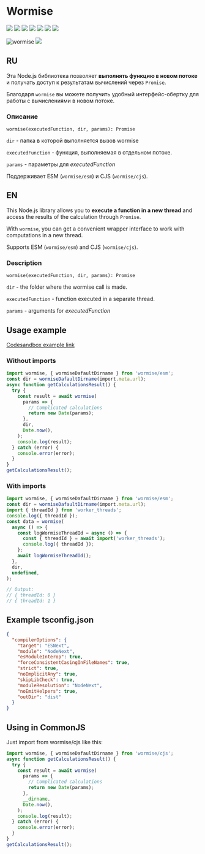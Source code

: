 # Wormise

![](https://img.shields.io/bundlephobia/minzip/wormise) [![](https://img.shields.io/npm/v/wormise)](https://www.npmjs.com/package/wormise) [![](https://img.shields.io/badge/npm_i_wormise-blue)](https://www.npmjs.com/package/wormise) [![](https://img.shields.io/github/stars/AlexC-ux/wormise)](https://github.com/AlexC-ux/wormise) ![](https://img.shields.io/npm/dm/wormise) ![](https://img.shields.io/hackage-deps/v/wormise) ![](https://github.com/AlexC-ux/wormise/actions/workflows/wf-testing.yml/badge.svg?branch=main)

![wormise](https://github.com/user-attachments/assets/966e0952-6afa-43f8-8329-5c888fe8077d) ![](https://mc.yandex.ru/watch/98264235)

## RU

Эта Node.js библиотека позволяет **выполнять функцию в новом потоке** и получать доступ к результатам вычислений через `Promise`.

Благодаря `wormise` вы можете получить удобный интерфейс-обертку для работы с вычислениями в новом потоке.

### Описание

`wormise(executedFunction, dir, params): Promise`

`dir` - папка в которой выполняется вызов wormise

`executedFunction` - функция, выполняемая в отдельном потоке.

`params` - параметры для _executedFunction_

Поддерживает ESM (`wormise/esm`) и CJS (`wormise/cjs`).

## EN

This Node.js library allows you to **execute a function in a new thread** and access the results of the calculation through `Promise`.

With `wormise`, you can get a convenient wrapper interface to work with computations in a new thread.

Supports ESM (`wormise/esm`) and CJS (`wormise/cjs`).

### Description

`wormise(executedFunction, dir, params): Promise`

`dir` - the folder where the wormise call is made.

`executedFunction` - function executed in a separate thread.

`params` - arguments for _executedFunction_

## Usage example

[Codesandbox example link](https://codesandbox.io/p/devbox/wormise-example-k3z3dk?file=%2Findex.js)

### Without imports

```typescript
import wormise, { wormiseDafaultDirname } from 'wormise/esm';
const dir = wormiseDafaultDirname(import.meta.url);
async function getCalculationsResult() {
  try {
    const result = await wormise(
      params => {
        // Complicated calculations
        return new Date(params);
      },
      dir,
      Date.now(),
    );
    console.log(result);
  } catch (error) {
    console.error(error);
  }
}
getCalculationsResult();
```

### With imports

```typescript
import wormise, { wormiseDafaultDirname } from 'wormise/esm';
const dir = wormiseDafaultDirname(import.meta.url);
import { threadId } from 'worker_threads';
console.log({ threadId });
const data = wormise(
  async () => {
    const logWormiseThreadId = async () => {
      const { threadId } = await import('worker_threads');
      console.log({ threadId });
    };
    await logWormiseThreadId();
  },
  dir,
  undefined,
);

// Output:
// { threadId: 0 }
// { threadId: 1 }
```

## Example tsconfig.json

```json
{
  "compilerOptions": {
    "target": "ESNext",
    "module": "NodeNext",
    "esModuleInterop": true,
    "forceConsistentCasingInFileNames": true,
    "strict": true,
    "noImplicitAny": true,
    "skipLibCheck": true,
    "moduleResolution": "NodeNext",
    "noEmitHelpers": true,
    "outDir": "dist"
  }
}
```

## Using in CommonJS

Just import from wormise/cjs like this:

```typescript
import wormise, { wormiseDafaultDirname } from 'wormise/cjs';
async function getCalculationsResult() {
  try {
    const result = await wormise(
      params => {
        // Complicated calculations
        return new Date(params);
      },
      __dirname,
      Date.now(),
    );
    console.log(result);
  } catch (error) {
    console.error(error);
  }
}
getCalculationsResult();
```

